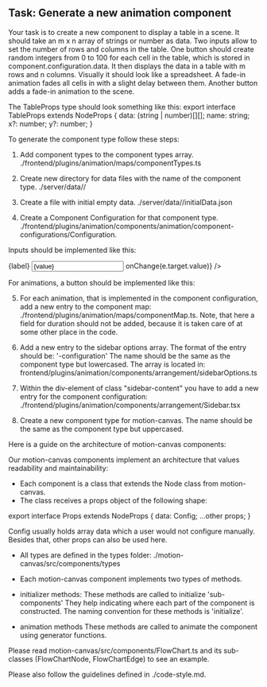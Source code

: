 ## Task: Generate a new animation component

Your task is to create a new component to display a table in a scene.
It should take an m x n array of strings or number as data.
Two inputs allow to set the number of rows and columns in the table.
One button should create random integers from 0 to 100 for each cell in the table,
which is stored in component.configuration.data.
It then displays the data in a table with m rows and n columns.
Visually it should look like a spreadsheet.
A fade-in animation fades all cells in with a slight delay between them.
Another button adds a fade-in animation to the scene.

The TableProps type should look something like this:
export interface TableProps extends NodeProps {
  data: (string | number)[][];
  name: string;
  x?: number;
  y?: number;
}


To generate the component type follow these steps:

1) Add component types to the component types array.
./frontend/plugins/animation/maps/componentTypes.ts

2) Create new directory for data files with the name of the component type.
./server/data/<componentType>/

3) Create a file with initial empty data.
./server/data/<componentType>/initialData.json

4) Create a Component Configuration for that component type.
./frontend/plugins/animation/components/animation/component-configurations/<componentType>Configuration.

Inputs should be implemented like this:

<div className="input-group">
  <span>{label}</span>
  <input type="text" value={value} onChange={(e) => onChange(e.target.value)} />
</div>

For animations, a button should be implemented like this:
<ComponentAnimation label="fadeIn" type="table" method="fadeIn" />


5) For each animation, that is implemented in the component configuration, add a new entry to the component map: ./frontend/plugins/animation/maps/componentMap.ts. Note, that here a field for duration should not be added, because it is taken care of at some other place in the code.

6) Add a new entry to the sidebar options array.
The format of the entry should be: '<name>-configuration'
The name should be the same as the component type but lowercased.
The array is located in: frontend/plugins/animation/components/arrangement/sidebarOptions.ts

7) Within the div-element of class "sidebar-content" you have to add a new entry for the component configuration:
./frontend/plugins/animation/components/arrangement/Sidebar.tsx

8) Create a new component type for motion-canvas. The name should be the same as the component type but uppercased.

Here is a guide on the architecture of motion-canvas components:

Our motion-canvas components implement an architecture that values readability and maintainability:

- Each component is a class that extends the Node class from motion-canvas.
- The class receives a props object of the following shape:

export interface <ComponentName>Props extends NodeProps {
  data: <ComponentName>Config;
  ...other props;
}

<ComponentName>Config usually holds array data which a user would not configure manually.
Besides that, other props can also be used here.

- All types are defined in the types folder:
./motion-canvas/src/components/types

- Each motion-canvas component implements two types of methods.
- initializer methods:
  These methods are called to initialize 'sub-components' They help indicating where each part of the component is constructed.
  The naming convention for these methods is 'initialize<SubComponentName>'.
- animation methods
  These methods are called to animate the component using generator functions.

Please read motion-canvas/src/components/FlowChart.ts and its sub-classes (FlowChartNode, FlowChartEdge) to see an example.

Please also follow the guidelines defined in ./code-style.md.
